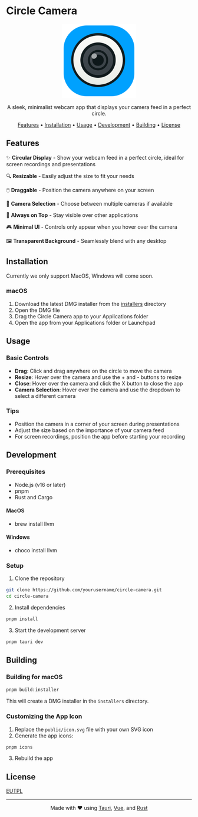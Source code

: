 # Circle Camera

<p align="center">
  <img src="public/icon.svg" alt="Circle Camera Logo" width="200" height="200">
</p>

<p align="center">
  A sleek, minimalist webcam app that displays your camera feed in a perfect circle.
</p>

<p align="center">
  <a href="#features">Features</a> •
  <a href="#installation">Installation</a> •
  <a href="#usage">Usage</a> •
  <a href="#development">Development</a> •
  <a href="#building">Building</a> •
  <a href="#license">License</a>
</p>

## Features

✨ **Circular Display** - Show your webcam feed in a perfect circle, ideal for screen recordings and presentations

🔍 **Resizable** - Easily adjust the size to fit your needs

🖱️ **Draggable** - Position the camera anywhere on your screen

🎥 **Camera Selection** - Choose between multiple cameras if available

🔄 **Always on Top** - Stay visible over other applications

🎮 **Minimal UI** - Controls only appear when you hover over the camera

🖼️ **Transparent Background** - Seamlessly blend with any desktop

## Installation
Currently we only support MacOS, Windows will come soon.

### macOS

1. Download the latest DMG installer from the [installers](/installers) directory
2. Open the DMG file
3. Drag the Circle Camera app to your Applications folder
4. Open the app from your Applications folder or Launchpad

## Usage

### Basic Controls

- **Drag**: Click and drag anywhere on the circle to move the camera
- **Resize**: Hover over the camera and use the + and - buttons to resize
- **Close**: Hover over the camera and click the X button to close the app
- **Camera Selection**: Hover over the camera and use the dropdown to select a different camera

### Tips

- Position the camera in a corner of your screen during presentations
- Adjust the size based on the importance of your camera feed
- For screen recordings, position the app before starting your recording

## Development

### Prerequisites

- Node.js (v16 or later)
- pnpm
- Rust and Cargo

#### MacOS
- brew install llvm

#### Windows
- choco install llvm

### Setup

1. Clone the repository
```bash
git clone https://github.com/yourusername/circle-camera.git
cd circle-camera
```

2. Install dependencies
```bash
pnpm install
```

3. Start the development server
```bash
pnpm tauri dev
```

## Building

### Building for macOS

```bash
pnpm build:installer
```

This will create a DMG installer in the `installers` directory.

### Customizing the App Icon

1. Replace the `public/icon.svg` file with your own SVG icon
2. Generate the app icons:
```bash
pnpm icons
```
3. Rebuild the app

## License

[EUTPL](/LICENSE.md)

---

<p align="center">
  Made with ❤️ using <a href="https://tauri.app">Tauri</a>, <a href="https://vuejs.org">Vue</a>, and <a href="https://www.rust-lang.org">Rust</a>
</p>